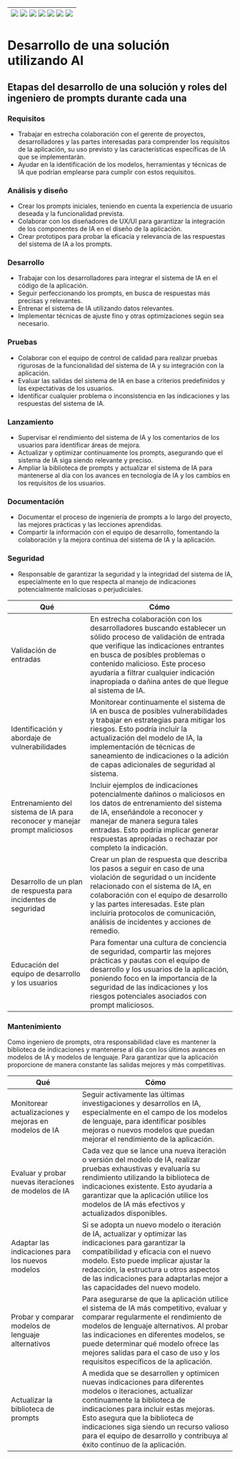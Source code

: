 <div align=right>

|[![](https://img.shields.io/badge/-Inicio-FFF?style=flat&logo=Emlakjet&logoColor=black)](/README.md) [![](https://img.shields.io/badge/-Introducción-FFF?style=flat)](/documentos/intro.md) [![](https://img.shields.io/badge/-Panorámica-FFF?style=flat)](/documentos/panorámica.md) [![](https://img.shields.io/badge/-Prompts-FFF?style=flat)](/documentos/prompts/README.md) [![](https://img.shields.io/badge/-Ingeniería_de_prompts-FFF?style=flat)](/documentos/ingenieriaDePrompts/README.md) [![](https://img.shields.io/badge/-Patrones-FFF?style=flat)](/documentos/ingenieriaDePrompts/patrones/README.md) [![](https://img.shields.io/badge/-Casos_de_uso-FFF?style=flat)](/documentos/casosDeUso/README.md)|
|-|

</div>

# Desarrollo de una solución utilizando AI

## Etapas del desarrollo de una solución y roles del ingeniero de prompts durante cada una



### Requisitos

- Trabajar en estrecha colaboración con el gerente de proyectos, desarrolladores y las partes interesadas para comprender los requisitos de la aplicación, su uso previsto y las características específicas de IA que se implementarán. 
- Ayudar en la identificación de los modelos, herramientas y técnicas de IA que podrían emplearse para cumplir con estos requisitos.

### Análisis y diseño

- Crear los prompts iniciales, teniendo en cuenta la experiencia de usuario deseada y la funcionalidad prevista.
- Colaborar con los diseñadores de UX/UI para garantizar la integración de los componentes de IA en el diseño de la aplicación.
- Crear prototipos para probar la eficacia y relevancia de las respuestas del sistema de IA a los prompts.

### Desarrollo

- Trabajar con los desarrolladores para integrar el sistema de IA en el código de la aplicación.
- Seguir perfeccionando los prompts, en busca de respuestas más precisas y relevantes.
- Entrenar el sistema de IA utilizando datos relevantes.
- Implementar técnicas de ajuste fino y otras optimizaciones según sea necesario.

### Pruebas

- Colaborar con el equipo de control de calidad para realizar pruebas rigurosas de la funcionalidad del sistema de IA y su integración con la aplicación.
- Evaluar las salidas del sistema de IA en base a criterios predefinidos y las expectativas de los usuarios.
- Identificar cualquier problema o inconsistencia en las indicaciones y las respuestas del sistema de IA.

### Lanzamiento

- Supervisar el rendimiento del sistema de IA y los comentarios de los usuarios para identificar áreas de mejora. 
- Actualizar y optimizar continuamente los prompts, asegurando que el sistema de IA siga siendo relevante y preciso. 
- Ampliar la biblioteca de prompts y actualizar el sistema de IA para mantenerse al día con los avances en tecnología de IA y los cambios en los requisitos de los usuarios.

### Documentación  

- Documentar el proceso de ingeniería de prompts a lo largo del proyecto, las mejores prácticas y las lecciones aprendidas.
- Compartir la información con el equipo de desarrollo, fomentando la colaboración y la mejora continua del sistema de IA y la aplicación.

### Seguridad

- Responsable de garantizar la seguridad y la integridad del sistema de IA, especialmente en lo que respecta al manejo de indicaciones potencialmente maliciosas o perjudiciales.

|Qué|Cómo|
|-|-|
|Validación de entradas| En estrecha colaboración con los desarrolladores buscando establecer un sólido proceso de validación de entrada que verifique las indicaciones entrantes en busca de posibles problemas o contenido malicioso. Este proceso ayudaría a filtrar cualquier indicación inapropiada o dañina antes de que llegue al sistema de IA.
|Identificación y abordaje de vulnerabilidades|Monitorear continuamente el sistema de IA en busca de posibles vulnerabilidades y trabajar en estrategias para mitigar los riesgos. Esto podría incluir la actualización del modelo de IA, la implementación de técnicas de saneamiento de indicaciones o la adición de capas adicionales de seguridad al sistema.
|Entrenamiento del sistema de IA para reconocer y manejar prompt maliciosos|Incluir ejemplos de indicaciones potencialmente dañinos o maliciosos en los datos de entrenamiento del sistema de IA, enseñándole a reconocer y manejar de manera segura tales entradas. Esto podría implicar generar respuestas apropiadas o rechazar por completo la indicación.
|Desarrollo de un plan de respuesta para incidentes de seguridad|Crear un plan de respuesta que describa los pasos a seguir en caso de una violación de seguridad o un incidente relacionado con el sistema de IA, en colaboración con el equipo de desarrollo y las partes interesadas. Este plan incluiría protocolos de comunicación, análisis de incidentes y acciones de remedio.
|Educación del equipo de desarrollo y los usuarios|Para fomentar una cultura de conciencia de seguridad, compartir las mejores prácticas y pautas con el equipo de desarrollo y los usuarios de la aplicación, poniendo foco en la importancia de la seguridad de las indicaciones y los riesgos potenciales asociados con prompt maliciosos.

### Mantenimiento

Como ingeniero de prompts, otra responsabilidad clave es mantener la biblioteca de indicaciones y mantenerse al día con los últimos avances en modelos de IA y modelos de lenguaje. Para garantizar que la aplicación proporcione de manera constante las salidas mejores y más competitivas.

|Qué|Cómo|
|-|-|
Monitorear actualizaciones y mejoras en modelos de IA|Seguir activamente las últimas investigaciones y desarrollos en IA, especialmente en el campo de los modelos de lenguaje, para identificar posibles mejoras o nuevos modelos que puedan mejorar el rendimiento de la aplicación.
Evaluar y probar nuevas iteraciones de modelos de IA|Cada vez que se lance una nueva iteración o versión del modelo de IA, realizar pruebas exhaustivas y evaluaría su rendimiento utilizando la biblioteca de indicaciones existente. Esto ayudaría a garantizar que la aplicación utilice los modelos de IA más efectivos y actualizados disponibles.
Adaptar las indicaciones para los nuevos modelos|Si se adopta un nuevo modelo o iteración de IA, actualizar y optimizar las indicaciones para garantizar la compatibilidad y eficacia con el nuevo modelo. Esto puede implicar ajustar la redacción, la estructura u otros aspectos de las indicaciones para adaptarlas mejor a las capacidades del nuevo modelo.
Probar y comparar modelos de lenguaje alternativos|Para asegurarse de que la aplicación utilice el sistema de IA más competitivo, evaluar y comparar regularmente el rendimiento de modelos de lenguaje alternativos. Al probar las indicaciones en diferentes modelos, se puede determinar qué modelo ofrece las mejores salidas para el caso de uso y los requisitos específicos de la aplicación.
Actualizar la biblioteca de prompts|A medida que se desarrollen y optimicen nuevas indicaciones para diferentes modelos o iteraciones, actualizar continuamente la biblioteca de indicaciones para incluir estas mejoras. Esto asegura que la biblioteca de indicaciones siga siendo un recurso valioso para el equipo de desarrollo y contribuya al éxito continuo de la aplicación.
